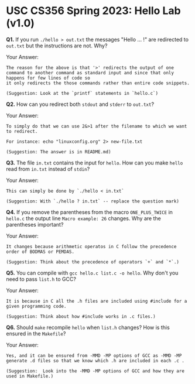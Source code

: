 # USC CS356 Spring 2023: Hello Lab (v1.0)


**Q1.** If you run `./hello > out.txt` the messages "Hello ... !" are
redirected to `out.txt` but the instructions are not. Why?

Your Answer:
```
The reason for the above is that '>' redirects the output of one command to another command as standard input and since that only happens for few lines of code so 
it only redirects the those commands rather than entire code snippets.

(Suggestion: Look at the `printf` statements in `hello.c`)

```


**Q2.** How can you redirect both `stdout` and `stderr` to `out.txt`?

Your Answer:
```
To simply do that we can use 2&>1 after the filename to which we want to redirect.

For instance: echo "linuxconfig.org" 2> new-file.txt

(Suggestion: The answer is in README.md)

```


**Q3.** The file `in.txt` contains the input for `hello`. How can you make
`hello` read from `in.txt` instead of `stdin`?

Your Answer:
```
This can simply be done by `./hello < in.txt`

(Suggestion: With `./hello ? in.txt` -- replace the question mark)

```


**Q4.** If you remove the parentheses from the macro `ONE_PLUS_TWICE` in
`hello.c` the output line `Macro example: 26` changes. Why are the parentheses
important?

Your Answer:
```
It changes because arithmetic operatos in C follow the precedence order of BODMAS or PEMDAS.

(Suggestion: Think about the precedence of operators `+` and `*`.)

```


**Q5.** You can compile with `gcc hello.c list.c -o hello`. Why don't you
need to pass `list.h` to GCC?

Your Answer:
```
It is because in C all the .h files are included using #include for a given programming code.

(Suggestion: Think about how #include works in .c files.)

```

**Q6.** Should `make` recompile `hello` when `list.h` changes? How is this
ensured in the `Makefile`?

Your Answer:
```
Yes, and it can be ensured from -MMD -MP options of GCC as -MMD -MP generate .d files so that we know which .h are included in each .c .

(Suggestion:  Look into the -MMD -MP options of GCC and how they are used in Makefile.)

```
